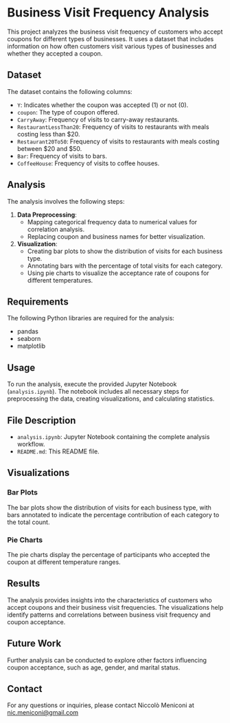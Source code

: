 # Business Visit Frequency Analysis

This project analyzes the business visit frequency of customers who accept coupons for different types of businesses. It uses a dataset that includes information on how often customers visit various types of businesses and whether they accepted a coupon.

## Dataset

The dataset contains the following columns:
- `Y`: Indicates whether the coupon was accepted (1) or not (0).
- `coupon`: The type of coupon offered.
- `CarryAway`: Frequency of visits to carry-away restaurants.
- `RestaurantLessThan20`: Frequency of visits to restaurants with meals costing less than $20.
- `Restaurant20To50`: Frequency of visits to restaurants with meals costing between $20 and $50.
- `Bar`: Frequency of visits to bars.
- `CoffeeHouse`: Frequency of visits to coffee houses.

## Analysis

The analysis involves the following steps:
1. **Data Preprocessing**:
    - Mapping categorical frequency data to numerical values for correlation analysis.
    - Replacing coupon and business names for better visualization.
2. **Visualization**:
    - Creating bar plots to show the distribution of visits for each business type.
    - Annotating bars with the percentage of total visits for each category.
    - Using pie charts to visualize the acceptance rate of coupons for different temperatures.

## Requirements

The following Python libraries are required for the analysis:
- pandas
- seaborn
- matplotlib

## Usage

To run the analysis, execute the provided Jupyter Notebook (`analysis.ipynb`). The notebook includes all necessary steps for preprocessing the data, creating visualizations, and calculating statistics.

## File Description

- `analysis.ipynb`: Jupyter Notebook containing the complete analysis workflow.
- `README.md`: This README file.

## Visualizations

### Bar Plots
The bar plots show the distribution of visits for each business type, with bars annotated to indicate the percentage contribution of each category to the total count.

### Pie Charts
The pie charts display the percentage of participants who accepted the coupon at different temperature ranges.

## Results

The analysis provides insights into the characteristics of customers who accept coupons and their business visit frequencies. The visualizations help identify patterns and correlations between business visit frequency and coupon acceptance.

## Future Work

Further analysis can be conducted to explore other factors influencing coupon acceptance, such as age, gender, and marital status.

## Contact

For any questions or inquiries, please contact Niccolò Meniconi at nic.meniconi@gmail.com


